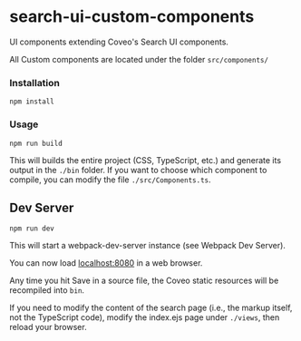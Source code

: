# search-ui-custom-components

UI components extending Coveo's Search UI components.

All Custom components are located under the folder `src/components/`

### Installation

```
npm install
```

### Usage

```
npm run build
```

This will builds the entire project (CSS, TypeScript, etc.) and generate its output in the `./bin` folder. If you want to choose which component to compile, you can modify the file `./src/Components.ts`.

## Dev Server

```
npm run dev
```

This will start a webpack-dev-server instance (see Webpack Dev Server).

You can now load [localhost:8080](http://localhost:8080) in a web browser.

Any time you hit Save in a source file, the Coveo static resources will be recompiled into `bin`.

If you need to modify the content of the search page (i.e., the markup itself, not the TypeScript code), modify the index.ejs page under `./views`, then reload your browser.
